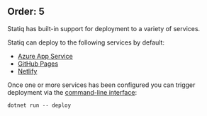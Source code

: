 Order: 5
---
Statiq has built-in support for deployment to a variety of services.

Statiq can deploy to the following services by default:
- [Azure App Service](xref:web-azure-app-service)
- [GitHub Pages](xref:web-github-pages)
- [Netlify](xref:web-netlify)

Once one or more services has been configured you can trigger deployment via the
[command-line interface](xref:web-command-line-interface):

```txt
dotnet run -- deploy
```